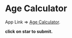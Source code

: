 # Age Calculator

App Link =>
[Age Calculator](https://age-calculator-21.netlify.app).

**click on star to submit.**